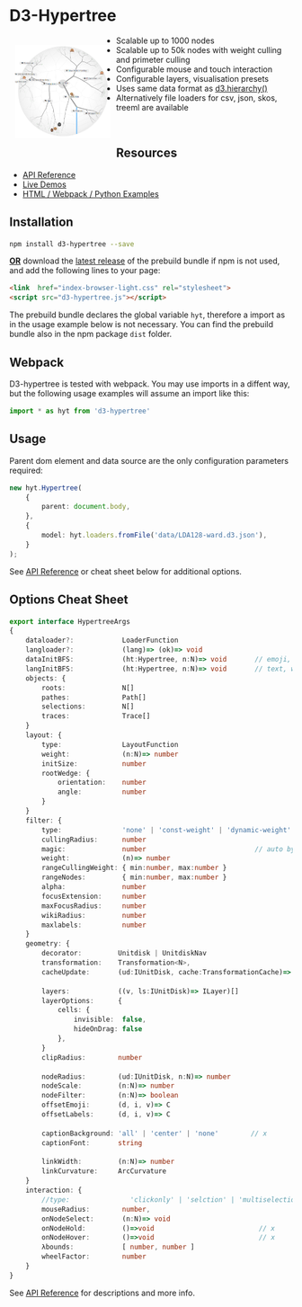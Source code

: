<!--
<p align="justify">
<p align="center">
<a href="https://glouwa.github.io/d3-hypertree/">
  <img src="docs/img/screenshot-light-github.png?raw=true">
</a>
</p>
</p>
-->

<!--
<iframe width="590" height="590" src="https://glouwa.github.io/" frameborder="0" allowfullscreen="allowfullscreen"></iframe>

<iframe width="560" height="315" src="http://www.youtube.com/embed/t6kxOXOJj8E" frameborder="0" allowfullscreen="allowfullscreen"></iframe>
-->

# D3-Hypertree
<!--
<p align="justify">
<p align="center">
A Scalable Intercative Web Component for Hyperbolic Tree Visualisations.
</p>
</p>
-->

<a href="https://glouwa.github.io/d3-hypertree/"><img 
src="docs/img/screenshot-light-github.png?raw=true" width="170" align="left" hspace="10" vspace="16"></a>

- Scalable up to 1000 nodes
- Scalable up to 50k nodes with weight culling and primeter culling
- Configurable mouse and touch interaction
- Configurable layers, visualisation presets
- Uses same data format as [d3.hierarchy()](https://github.com/d3/d3-hierarchy#hierarchy) 
- Alternatively file loaders for csv, json, skos, treeml are available
<br>

## Resources
- [API Reference](https://glouwa.github.io/d3-hypertree/)
- [Live Demos](https://glouwa.github.io/d3-hypertree-examples/)
- [HTML / Webpack / Python Examples](https://github.com/glouwa/d3-hypertree-examples/)

## Installation

```bash
npm install d3-hypertree --save
```

<u><b>OR</b></u> download the [latest release](https://glouwa.github.io/d3-hypertree/)
of the prebuild bundle if npm is not used, 
and add the following lines to your page:

```html
<link  href="index-browser-light.css" rel="stylesheet">
<script src="d3-hypertree.js"></script>
```

The prebuild bundle declares the global variable `hyt`, 
therefore a import as in the usage example below is not necessary.
You can find the prebuild bundle also in the npm package `dist` folder. 

## Webpack

D3-hypertree is tested with webpack. 
You may use imports in a diffent way,
but the following usage examples will assume an import like this:  

```typescript
import * as hyt from 'd3-hypertree'
```

## Usage

Parent dom element and data source are the only configuration parameters required:

```typescript
new hyt.Hypertree(
    {
        parent: document.body,        
    },
    {
        model: hyt.loaders.fromFile('data/LDA128-ward.d3.json'),
    }
);
```

See [API Reference](https://glouwa.github.io/d3-hypertree/) or cheat sheet below for additional options.

## Options Cheat Sheet

```typescript
export interface HypertreeArgs
{
    dataloader?:            LoaderFunction
    langloader?:            (lang)=> (ok)=> void    
    dataInitBFS:            (ht:Hypertree, n:N)=> void       // emoji, imghref
    langInitBFS:            (ht:Hypertree, n:N)=> void       // text, wiki, clickable, cell,
    objects: {
        roots:              N[]
        pathes:             Path[]
        selections:         N[]
        traces:             Trace[]
    }
    layout: {
        type:               LayoutFunction
        weight:             (n:N)=> number
        initSize:           number
        rootWedge: {
            orientation:    number
            angle:          number
        }
    }
    filter: {
        type:               'none' | 'const-weight' | 'dynamic-weight'
        cullingRadius:      number
        magic:              number                           // auto by init up
        weight:             (n)=> number
        rangeCullingWeight: { min:number, max:number }
        rangeNodes:         { min:number, max:number }
        alpha:              number
        focusExtension:     number        
        maxFocusRadius:     number
        wikiRadius:         number
        maxlabels:          number       
    }       
    geometry: {
        decorator:         Unitdisk | UnitdiskNav
        transformation:    Transformation<N>,    
        cacheUpdate:       (ud:IUnitDisk, cache:TransformationCache)=> void
        
        layers:            ((v, ls:IUnitDisk)=> ILayer)[]
        layerOptions:      {
            cells: {
                invisible:  false,
                hideOnDrag: false
            },
        }
        clipRadius:        number

        nodeRadius:        (ud:IUnitDisk, n:N)=> number
        nodeScale:         (n:N)=> number
        nodeFilter:        (n:N)=> boolean
        offsetEmoji:       (d, i, v)=> C
        offsetLabels:      (d, i, v)=> C

        captionBackground: 'all' | 'center' | 'none'        // x 
        captionFont:       string

        linkWidth:         (n:N)=> number
        linkCurvature:     ArcCurvature
    }
    interaction: {          
        //type:               'clickonly' | 'selction' | 'multiselection' | 'centernodeselectable'
        mouseRadius:        number,
        onNodeSelect:       (n:N)=> void
        onNodeHold:         ()=>void                          // x 
        onNodeHover:        ()=>void                          // x 
        λbounds:            [ number, number ]
        wheelFactor:        number
    }
}
```

See [API Reference](https://glouwa.github.io/d3-hypertree/) for descriptions and more info.